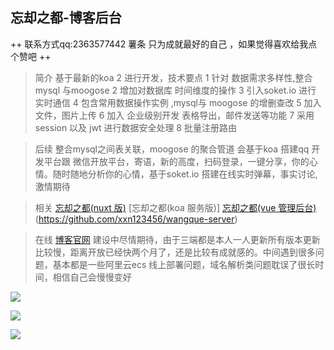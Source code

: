 ## 忘却之都-博客后台
++ 联系方式qq:2363577442 薯条 只为成就最好的自己 ，如果觉得喜欢给我点个赞吧 ++

> 简介 基于最新的koa 2 进行开发，技术要点 1 针对 数据需求多样性,整合mysql 与moogose  2 增加对数据库 时间维度的操作 3 引入soket.io 进行 实时通信 4 包含常用数据操作实例 ,mysql与 moogose 的增删查改  5 加入文件，图片上传 6 加入 企业级别开发 表格导出，邮件发送等功能 7 采用session 以及 jwt 进行数据安全处理 8 批量注册路由

> 后续 整合mysql之间表关联，moogose 的聚合管道 会基于koa 搭建qq 开发平台跟 微信开放平台，寄语，新的高度，扫码登录，一键分享，你的心情。随时随地分析你的心情，基于soket.io 搭建在线实时弹幕，事实讨论,激情期待

> 相关 [忘却之都(nuxt 版)](https://github.com/xxn123456/wangque) [忘却之都(koa 服务版)] [忘却之都(vue 管理后台)](https://github.com/xxn123456/wangque-admin)(https://github.com/xxn123456/wangque-server)

> 在线 [博客官网](http://blog.shutiaogege.top/) 建设中尽情期待，由于三端都是本人一人更新所有版本更新比较慢，距离开放已经快两个月了，还是比较有成就感的。中间遇到很多问题，基本都是一些阿里云ecs 线上部署问题，域名解析类问题耽误了很长时间，相信自己会慢慢变好




![](http://shutiaogege.top/image/wq_admin/s_1.png)

![](http://shutiaogege.top/image/wq_admin/s_2.png)


![](http://shutiaogege.top/image/wq_admin/s_3.png)

